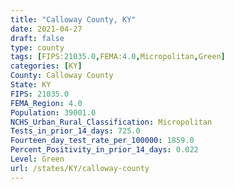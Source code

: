 ```yaml
---
title: "Calloway County, KY"
date: 2021-04-27
draft: false
type: county
tags: [FIPS:21035.0,FEMA:4.0,Micropolitan,Green]
categories: [KY]
County: Calloway County
State: KY
FIPS: 21035.0
FEMA_Region: 4.0
Population: 39001.0
NCHS_Urban_Rural_Classification: Micropolitan
Tests_in_prior_14_days: 725.0
Fourteen_day_test_rate_per_100000: 1859.0
Percent_Positivity_in_prior_14_days: 0.022
Level: Green
url: /states/KY/calloway-county
---
```



